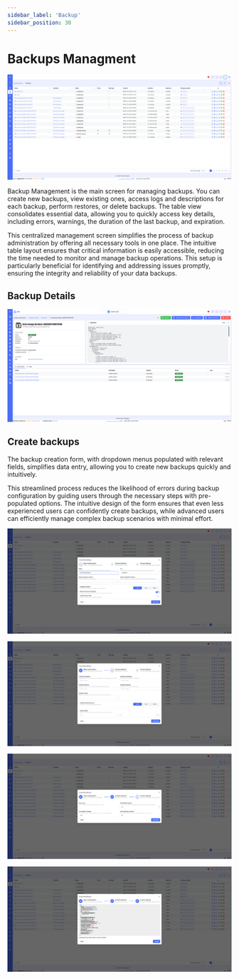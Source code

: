 ```yaml
---
sidebar_label: 'Backup'
sidebar_position: 30
---
```


# Backups Managment

![backups](./../../assets/screenshots/03_backups.png)

Backup Management is the main screen for managing backups. You can create new backups, view existing ones, access logs and descriptions for each backup, perform restores, or delete backups. The table view consolidates essential data, allowing you to quickly access key details, including errors, warnings, the duration of the last backup, and expiration.

This centralized management screen simplifies the process of backup administration by offering all necessary tools in one place. The intuitive table layout ensures that critical information is easily accessible, reducing the time needed to monitor and manage backup operations. This setup is particularly beneficial for identifying and addressing issues promptly, ensuring the integrity and reliability of your data backups.

## Backup Details

![backup logs](./../../assets/screenshots/19_backup_details.png)

## Create backups

The backup creation form, with dropdown menus populated with relevant fields, simplifies data entry, allowing you to create new backups quickly and intuitively.

This streamlined process reduces the likelihood of errors during backup configuration by guiding users through the necessary steps with pre-populated options. The intuitive design of the form ensures that even less experienced users can confidently create backups, while advanced users can efficiently manage complex backup scenarios with minimal effort.

![new backups](./../../assets/screenshots/04_create_backup_1.png)

![new backups](./../../assets/screenshots/04_create_backup_2.png)

![new backups](./../../assets/screenshots/04_create_backup_3.png)

![new backups](./../../assets/screenshots/04_create_backup_4.png)